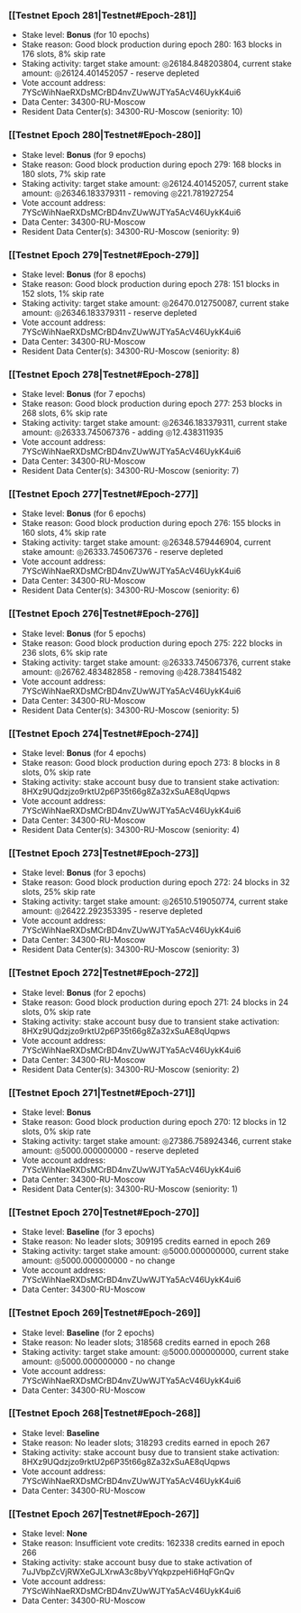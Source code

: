 ### [[Testnet Epoch 281|Testnet#Epoch-281]]
* Stake level: **Bonus** (for 10 epochs)
* Stake reason: Good block production during epoch 280: 163 blocks in 176 slots, 8% skip rate
* Staking activity: target stake amount: ◎26184.848203804, current stake amount: ◎26124.401452057 - reserve depleted
* Vote account address: 7YScWihNaeRXDsMCrBD4nvZUwWJTYa5AcV46UykK4ui6
* Data Center: 34300-RU-Moscow
* Resident Data Center(s): 34300-RU-Moscow (seniority: 10)
### [[Testnet Epoch 280|Testnet#Epoch-280]]
* Stake level: **Bonus** (for 9 epochs)
* Stake reason: Good block production during epoch 279: 168 blocks in 180 slots, 7% skip rate
* Staking activity: target stake amount: ◎26124.401452057, current stake amount: ◎26346.183379311 - removing ◎221.781927254
* Vote account address: 7YScWihNaeRXDsMCrBD4nvZUwWJTYa5AcV46UykK4ui6
* Data Center: 34300-RU-Moscow
* Resident Data Center(s): 34300-RU-Moscow (seniority: 9)
### [[Testnet Epoch 279|Testnet#Epoch-279]]
* Stake level: **Bonus** (for 8 epochs)
* Stake reason: Good block production during epoch 278: 151 blocks in 152 slots, 1% skip rate
* Staking activity: target stake amount: ◎26470.012750087, current stake amount: ◎26346.183379311 - reserve depleted
* Vote account address: 7YScWihNaeRXDsMCrBD4nvZUwWJTYa5AcV46UykK4ui6
* Data Center: 34300-RU-Moscow
* Resident Data Center(s): 34300-RU-Moscow (seniority: 8)
### [[Testnet Epoch 278|Testnet#Epoch-278]]
* Stake level: **Bonus** (for 7 epochs)
* Stake reason: Good block production during epoch 277: 253 blocks in 268 slots, 6% skip rate
* Staking activity: target stake amount: ◎26346.183379311, current stake amount: ◎26333.745067376 - adding ◎12.438311935
* Vote account address: 7YScWihNaeRXDsMCrBD4nvZUwWJTYa5AcV46UykK4ui6
* Data Center: 34300-RU-Moscow
* Resident Data Center(s): 34300-RU-Moscow (seniority: 7)
### [[Testnet Epoch 277|Testnet#Epoch-277]]
* Stake level: **Bonus** (for 6 epochs)
* Stake reason: Good block production during epoch 276: 155 blocks in 160 slots, 4% skip rate
* Staking activity: target stake amount: ◎26348.579446904, current stake amount: ◎26333.745067376 - reserve depleted
* Vote account address: 7YScWihNaeRXDsMCrBD4nvZUwWJTYa5AcV46UykK4ui6
* Data Center: 34300-RU-Moscow
* Resident Data Center(s): 34300-RU-Moscow (seniority: 6)
### [[Testnet Epoch 276|Testnet#Epoch-276]]
* Stake level: **Bonus** (for 5 epochs)
* Stake reason: Good block production during epoch 275: 222 blocks in 236 slots, 6% skip rate
* Staking activity: target stake amount: ◎26333.745067376, current stake amount: ◎26762.483482858 - removing ◎428.738415482
* Vote account address: 7YScWihNaeRXDsMCrBD4nvZUwWJTYa5AcV46UykK4ui6
* Data Center: 34300-RU-Moscow
* Resident Data Center(s): 34300-RU-Moscow (seniority: 5)
### [[Testnet Epoch 274|Testnet#Epoch-274]]
* Stake level: **Bonus** (for 4 epochs)
* Stake reason: Good block production during epoch 273: 8 blocks in 8 slots, 0% skip rate
* Staking activity: stake account busy due to transient stake activation: 8HXz9UQdzjzo9rktU2p6P35t66g8Za32xSuAE8qUqpws
* Vote account address: 7YScWihNaeRXDsMCrBD4nvZUwWJTYa5AcV46UykK4ui6
* Data Center: 34300-RU-Moscow
* Resident Data Center(s): 34300-RU-Moscow (seniority: 4)
### [[Testnet Epoch 273|Testnet#Epoch-273]]
* Stake level: **Bonus** (for 3 epochs)
* Stake reason: Good block production during epoch 272: 24 blocks in 32 slots, 25% skip rate
* Staking activity: target stake amount: ◎26510.519050774, current stake amount: ◎26422.292353395 - reserve depleted
* Vote account address: 7YScWihNaeRXDsMCrBD4nvZUwWJTYa5AcV46UykK4ui6
* Data Center: 34300-RU-Moscow
* Resident Data Center(s): 34300-RU-Moscow (seniority: 3)
### [[Testnet Epoch 272|Testnet#Epoch-272]]
* Stake level: **Bonus** (for 2 epochs)
* Stake reason: Good block production during epoch 271: 24 blocks in 24 slots, 0% skip rate
* Staking activity: stake account busy due to transient stake activation: 8HXz9UQdzjzo9rktU2p6P35t66g8Za32xSuAE8qUqpws
* Vote account address: 7YScWihNaeRXDsMCrBD4nvZUwWJTYa5AcV46UykK4ui6
* Data Center: 34300-RU-Moscow
* Resident Data Center(s): 34300-RU-Moscow (seniority: 2)
### [[Testnet Epoch 271|Testnet#Epoch-271]]
* Stake level: **Bonus**
* Stake reason: Good block production during epoch 270: 12 blocks in 12 slots, 0% skip rate
* Staking activity: target stake amount: ◎27386.758924346, current stake amount: ◎5000.000000000 - reserve depleted
* Vote account address: 7YScWihNaeRXDsMCrBD4nvZUwWJTYa5AcV46UykK4ui6
* Data Center: 34300-RU-Moscow
* Resident Data Center(s): 34300-RU-Moscow (seniority: 1)
### [[Testnet Epoch 270|Testnet#Epoch-270]]
* Stake level: **Baseline** (for 3 epochs)
* Stake reason: No leader slots; 309195 credits earned in epoch 269
* Staking activity: target stake amount: ◎5000.000000000, current stake amount: ◎5000.000000000 - no change
* Vote account address: 7YScWihNaeRXDsMCrBD4nvZUwWJTYa5AcV46UykK4ui6
* Data Center: 34300-RU-Moscow
### [[Testnet Epoch 269|Testnet#Epoch-269]]
* Stake level: **Baseline** (for 2 epochs)
* Stake reason: No leader slots; 318568 credits earned in epoch 268
* Staking activity: target stake amount: ◎5000.000000000, current stake amount: ◎5000.000000000 - no change
* Vote account address: 7YScWihNaeRXDsMCrBD4nvZUwWJTYa5AcV46UykK4ui6
* Data Center: 34300-RU-Moscow
### [[Testnet Epoch 268|Testnet#Epoch-268]]
* Stake level: **Baseline**
* Stake reason: No leader slots; 318293 credits earned in epoch 267
* Staking activity: stake account busy due to transient stake activation: 8HXz9UQdzjzo9rktU2p6P35t66g8Za32xSuAE8qUqpws
* Vote account address: 7YScWihNaeRXDsMCrBD4nvZUwWJTYa5AcV46UykK4ui6
* Data Center: 34300-RU-Moscow
### [[Testnet Epoch 267|Testnet#Epoch-267]]
* Stake level: **None**
* Stake reason: Insufficient vote credits: 162338 credits earned in epoch 266
* Staking activity: stake account busy due to stake activation of 7uJVbpZcVjRWXeGJLXrwA3c8byVYqkpzpeHi6HqFGnQv
* Vote account address: 7YScWihNaeRXDsMCrBD4nvZUwWJTYa5AcV46UykK4ui6
* Data Center: 34300-RU-Moscow